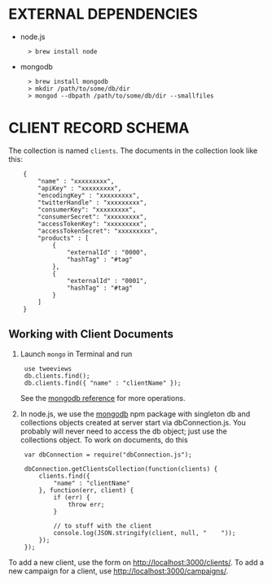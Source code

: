 EXTERNAL DEPENDENCIES
=====================

- node.js

        > brew install node

- mongodb

        > brew install mongodb
        > mkdir /path/to/some/db/dir
        > mongod --dbpath /path/to/some/db/dir --smallfiles

CLIENT RECORD SCHEMA
====================
The collection is named `clients`. The documents in the collection look like this:

        {
            "name" : "xxxxxxxxx",
            "apiKey" : "xxxxxxxxx",
            "encodingKey" : "xxxxxxxxx",
            "twitterHandle" : "xxxxxxxxx",
            "consumerKey": "xxxxxxxxx",
            "consumerSecret": "xxxxxxxxx",
            "accessTokenKey": "xxxxxxxxx",
            "accessTokenSecret": "xxxxxxxxx",
            "products" : [
                {
                    "externalId" : "0000",
                    "hashTag" : "#tag"
                },
                {
                    "externalId" : "0001",
                    "hashTag" : "#tag"
                }
            ]
        }

Working with Client Documents
-----------------------------
1. Launch `mongo` in Terminal and run

        use tweeviews
        db.clients.find();
        db.clients.find({ "name" : "clientName" });

    See the [mongodb reference](http://docs.mongodb.org/manual/reference/) for more operations.

1. In node.js, we use the [mongodb](https://www.npmjs.org/package/mongodb) npm package with singleton db and collections objects created at server start via dbConnection.js. You probably will never need to access the db object; just use the collections object. To work on documents, do this

        var dbConnection = require("dbConnection.js");

        dbConnection.getClientsCollection(function(clients) {
            clients.find({
                "name" : "clientName"
            }, function(err, client) {
                if (err) {
                    throw err;
                }

                // to stuff with the client
                console.log(JSON.stringify(client, null, "    "));
            });
        });

To add a new client, use the form on [http://localhost:3000/clients/](http://localhost:3000/clients/).
To add a new campaign for a client, use [http://localhost:3000/campaigns/](http://localhost:3000/campaigns/).